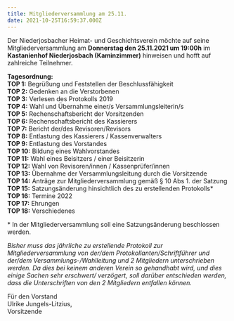 ```yaml
---
title: Mitgliederversammlung am 25.11.
date: 2021-10-25T16:59:37.000Z
---
```

Der Niederjosbacher Heimat- und Geschichtsverein möchte auf seine Mitgliederversammlung am **Donnerstag den 25.11.2021 um 19:00h** im **Kastanienhof Niederjosbach (Kaminzimmer)** hinweisen und hofft auf zahlreiche Teilnehmer.

**Tagesordnung:**  
**TOP 1:** Begrüßung und Feststellen der Beschlussfähigkeit  
**TOP 2:** Gedenken an die Verstorbenen  
**TOP 3:** Verlesen des Protokolls 2019  
**TOP 4:** Wahl und Übernahme einer/s Versammlungsleiterin/s  
**TOP 5:** Rechenschaftsbericht der Vorsitzenden  
**TOP 6:** Rechenschaftsbericht des Kassierers  
**TOP 7:** Bericht der/des Revisoren/Revisors  
**TOP 8:** Entlastung des Kassierers / Kassenverwalters  
**TOP 9:** Entlastung des Vorstandes  
**TOP 10:** Bildung eines Wahlvorstandes  
**TOP 11:** Wahl eines Beisitzers / einer Beisitzerin  
**TOP 12:** Wahl von Revisoren/innen / Kassenprüfer/innen  
**TOP 13:** Übernahme der Versammlungsleitung durch die Vorsitzende  
**TOP 14:** Anträge zur Mitgliederversammlung gemäß § 10 Abs 1. der Satzung  
**TOP 15:** Satzungsänderung hinsichtlich des zu erstellenden Protokolls\*  
**TOP 16:** Termine 2022  
**TOP 17:** Ehrungen  
**TOP 18:** Verschiedenes  

\* In der Mitgliederversammlung soll eine Satzungsänderung beschlossen werden.

*Bisher muss das jährliche zu erstellende Protokoll zur Mitgliederversammlung von der/dem Protokollanten/Schriftführer und der/dem Versammlungs-/Wahlleitung und 2 Mitgliedern unterschrieben werden. Da dies bei keinem anderen Verein so gehandhabt wird, und dies einige Sachen sehr erschwert/ verzögert, soll darüber entschieden werden, dass die Unterschriften von den 2 Mitgliedern entfallen können.*

Für den Vorstand  
Ulrike Jungels-Litzius,  
Vorsitzende
